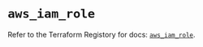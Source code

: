 # `aws_iam_role`

Refer to the Terraform Registory for docs: [`aws_iam_role`](https://registry.terraform.io/providers/hashicorp/aws/4.63.0/docs/resources/iam_role).
